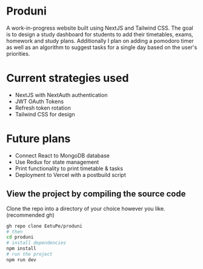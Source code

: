 # Produni

A work-in-progress website built using NextJS and Tailwind CSS. The goal is to design a study dashboard for students to add their timetables, exams, homework and study plans. Additionally I plan on adding a pomodoro timer as well as an algorithm to suggest tasks for a single day based on the user's priorities.

# Current strategies used

* NextJS with NextAuth authentication
* JWT OAuth Tokens
* Refresh token rotation
* Tailwind CSS for design

# Future plans
* Connect React to MongoDB database
* Use Redux for state management
* Print functionality to print timetable & tasks
* Deployment to Vercel with a postbuild script

## View the project by compiling the source code

Clone the repo into a directory of your choice however you like. (recommended gh)

```bash
gh repo clone EetuPe/produni
# then
cd produni
# install dependencies
npm install
# run the project
npm run dev
```
